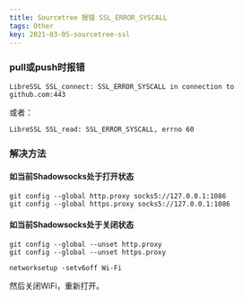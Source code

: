 ```yaml
---
title: Sourcetree 报错 SSL_ERROR_SYSCALL
tags: Other
key: 2021-03-05-sourcetree-ssl
---
```


### pull或push时报错

`LibreSSL SSL_connect: SSL_ERROR_SYSCALL in connection to github.com:443`

或者：

`LibreSSL SSL_read: SSL_ERROR_SYSCALL, errno 60`

### 解决方法

#### 如当前Shadowsocks处于打开状态
```
git config --global http.proxy socks5://127.0.0.1:1086
git config --global https.proxy socks5://127.0.0.1:1086
```

#### 如当前Shadowsocks处于关闭状态
```
git config --global --unset http.proxy
git config --global --unset https.proxy
```

```
networksetup -setv6off Wi-Fi
```

然后关闭WiFi，重新打开。